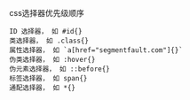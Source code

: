 css选择器优先级顺序

    ID 选择器， 如 #id{}
    类选择器， 如 .class{}
    属性选择器， 如 `a[href="segmentfault.com"]{}`
    伪类选择器， 如 :hover{}
    伪元素选择器， 如 ::before{}
    标签选择器， 如 span{}
    通配选择器， 如 *{}

